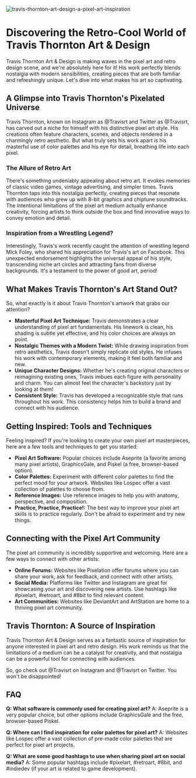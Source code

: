 ![travis-thornton-art-design-a-pixel-art-inspiration](https://images.pexels.com/photos/29608600/pexels-photo-29608600.jpeg?auto=compress&cs=tinysrgb&fit=crop&h=627&w=1200)

# Discovering the Retro-Cool World of Travis Thornton Art & Design

Travis Thornton Art & Design is making waves in the pixel art and retro design scene, and we're absolutely here for it! His work perfectly blends nostalgia with modern sensibilities, creating pieces that are both familiar and refreshingly unique. Let's dive into what makes his art so captivating.

## A Glimpse into Travis Thornton's Pixelated Universe

Travis Thornton, known on Instagram as @Travisrt and Twitter as @Travisrt, has carved out a niche for himself with his distinctive pixel art style. His creations often feature characters, scenes, and objects rendered in a charmingly retro aesthetic. But what truly sets his work apart is his masterful use of color palettes and his eye for detail, breathing life into each pixel.

### The Allure of Retro Art

There's something undeniably appealing about retro art. It evokes memories of classic video games, vintage advertising, and simpler times. Travis Thornton taps into this nostalgia perfectly, creating pieces that resonate with audiences who grew up with 8-bit graphics and chiptune soundtracks. The intentional limitations of the pixel art medium actually enhance creativity, forcing artists to think outside the box and find innovative ways to convey emotion and detail.

### Inspiration from a Wrestling Legend?

Interestingly, Travis's work recently caught the attention of wrestling legend Mick Foley, who shared his appreciation for Travis's art on Facebook. This unexpected endorsement highlights the universal appeal of his style, transcending niche art circles and attracting fans from diverse backgrounds. It's a testament to the power of good art, period!

## What Makes Travis Thornton's Art Stand Out?

So, what exactly is it about Travis Thornton's artwork that grabs our attention?

*   **Masterful Pixel Art Technique:** Travis demonstrates a clear understanding of pixel art fundamentals. His linework is clean, his shading is subtle yet effective, and his color choices are always on point.
*   **Nostalgic Themes with a Modern Twist:** While drawing inspiration from retro aesthetics, Travis doesn't simply replicate old styles. He infuses his work with contemporary elements, making it feel both familiar and new.
*   **Unique Character Designs:** Whether he's creating original characters or reimagining existing ones, Travis imbues each figure with personality and charm. You can almost feel the character's backstory just by looking at them!
*   **Consistent Style:** Travis has developed a recognizable style that runs throughout his work. This consistency helps him to build a brand and connect with his audience.

## Getting Inspired: Tools and Techniques

Feeling inspired? If you're looking to create your own pixel art masterpieces, here are a few tools and techniques to get you started:

*   **Pixel Art Software:** Popular choices include Aseprite (a favorite among many pixel artists), GraphicsGale, and Piskel (a free, browser-based option).
*   **Color Palettes:** Experiment with different color palettes to find the perfect mood for your artwork. Websites like Lospec offer a vast collection of palettes to choose from.
*   **Reference Images:** Use reference images to help you with anatomy, perspective, and composition.
*   **Practice, Practice, Practice!:** The best way to improve your pixel art skills is to practice regularly. Don't be afraid to experiment and try new things.

## Connecting with the Pixel Art Community

The pixel art community is incredibly supportive and welcoming. Here are a few ways to connect with other artists:

*   **Online Forums:** Websites like Pixelation offer forums where you can share your work, ask for feedback, and connect with other artists.
*   **Social Media:** Platforms like Twitter and Instagram are great for showcasing your art and discovering new artists. Use hashtags like #pixelart, #retroart, and #8bit to find relevant content.
*   **Art Communities:** Websites like DeviantArt and ArtStation are home to a thriving pixel art community.

## Travis Thornton: A Source of Inspiration

Travis Thornton Art & Design serves as a fantastic source of inspiration for anyone interested in pixel art and retro design. His work reminds us that the limitations of a medium can be a catalyst for creativity, and that nostalgia can be a powerful tool for connecting with audiences.

So, go check out @Travisrt on Instagram and @Travisrt on Twitter. You won't be disappointed!

## FAQ

**Q: What software is commonly used for creating pixel art?**
A: Aseprite is a very popular choice, but other options include GraphicsGale and the free, browser-based Piskel.

**Q: Where can I find inspiration for color palettes for pixel art?**
A: Websites like Lospec offer a vast collection of pre-made color palettes that are perfect for pixel art projects.

**Q: What are some good hashtags to use when sharing pixel art on social media?**
A: Some popular hashtags include #pixelart, #retroart, #8bit, and #indiedev (if your art is related to game development).
